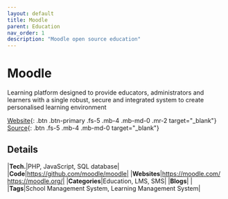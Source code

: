 ```yaml
---
layout: default
title: Moodle
parent: Education
nav_order: 1
description: "Moodle open source education"
---
```


# Moodle

Learning platform designed to provide
educators, administrators and learners with a single robust, secure and
integrated system to create personalised learning environment

[Website](https://moodle.com/){: .btn .btn-primary .fs-5 .mb-4 .mb-md-0 .mr-2 target="_blank"} 
[Source](https://github.com/moodle/moodle){: .btn .fs-5 .mb-4 .mb-md-0 target="_blank"}

## Details

|**Tech.**|PHP, JavaScript, SQL database|
|**Code**|https://github.com/moodle/moodle|
|**Websites**|https://moodle.com/ <br/> https://moodle.org/|
|**Categories**|Education, LMS, SMS|
|**Blogs**| |
|**Tags**|School Management System, Learning Management System|
